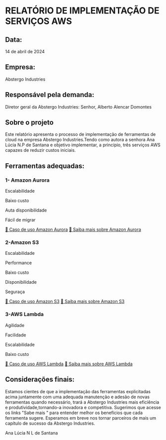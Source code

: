 # RELATÓRIO DE IMPLEMENTAÇÃO DE SERVIÇOS AWS


<h2>Data:</h2>
<p>14 de abril de 2024</P>

<h2>Empresa:</h2>
<p>Abstergo Industries</P>

<h2>Responsável pela demanda:</h2>
<p>Diretor geral da Abstergo Industries:
Senhor, Alberto Alencar Domontes</P>

<p></P>
<p></P>

<h2>Sobre o projeto</h2>
<p>Este relatório apresenta o processo de implementação de ferramentas de cloud na empresa Abstergo Industries.Tendo como autora a senhora Ana Lúcia N.P de Santana e objetivo implementar, a princípio, três serviços AWS capazes de reduzir custos iniciais.</P>

<p></P>
<p></P>

<h2>Ferramentas adequadas:</h2>

<h3>1- Amazon Aurora</h3>
<p>Escalabilidade</P>
<p>Baixo custo</P>
<p>Auta disponibilidade</P>
<p>Fácil de migrar</P>
 <a href="https://docs.google.com/document/d/1UwgMJIKGwTLjNXG-_4at3yJk0WlwkYQ3PUpgvqX2qf4/edit#heading=h.pefbppvqwn6t">🔗 Caso de uso Amazon Aurora</a>
<a href="https://aws.amazon.com/rds/aurora/">🔗 Saiba mais sobre Amazon Aurora</a>


<h3>2-Amazon S3 </h3>
<p>Escalabilidade</P>
<p>Performance</P>
<p>Baixo custo</P>
<p>Disponibilidade</P>
<p>Seguraça</P>
<a href=" https://docs.google.com/document/d/1xWPRYYA6TKOkveR8Ar_yOZJ-UND3DHVUeKVz0YsNJ8I/edit">🔗 Caso de uso Amazon S3</a>
 <a href="https://www.treinaweb.com.br/blog/o-que-e-aws-s3">🔗 Saiba mais sobre  Amazon S3</a>


<h3>3-AWS Lambda </h3>
<p>Agilidade</P>
<p>Facilidade</P>
<p>Escalabilidade</P>
 <p>Baixo custo</P>
 <a href="https://docs.google.com/document/d/11Ar8f4uuLH2Li4kbIAZ5RTuH_QmZP7zQd1JQTWJkZfE/edit#heading=h.h0odjzt56e9v">🔗 Caso de uso AWS Lambda</a>
 <a href="https://aws.amazon.com/lambda/">🔗 Saiba mais sobre AWS Lambda</a>


 <h2>Considerações finais:</h2>

<p>
  Estamos cientes de que a implementação das ferramentas explicitadas acima juntamente com uma adequada manutenção e adesão de novas ferramentas quando necessário, trará a Abstergo Industries mais eficiência e produtividade,tornando-a inovadora e competitiva. Sugerimos que acesse os links "Sabe mais " para entender melhor os benefícios que cada ferramenta sugere. Esperamos em breve nos tornar parceiros de mais um capítulo de sucesso da Abstergo Industries.
  </P>

<p></P>
<p></P>
<p></P>
<p></P>

  <p>Ana Lúcia N L de Santana</P>























